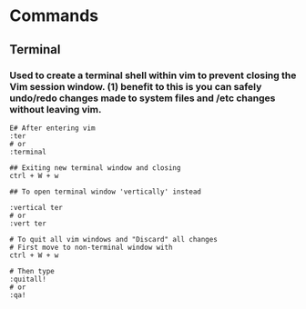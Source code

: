 # Commands

## Terminal

### Used to create a terminal shell within vim to prevent closing the Vim session window. (1) benefit to this is you can safely undo/redo changes made to system files and /etc changes without leaving vim.

```
E# After entering vim
:ter
# or
:terminal

## Exiting new terminal window and closing
ctrl + W + w

## To open terminal window 'vertically' instead

:vertical ter
# or
:vert ter

# To quit all vim windows and "Discard" all changes
# First move to non-terminal window with
ctrl + W + w

# Then type
:quitall!
# or
:qa!
```
